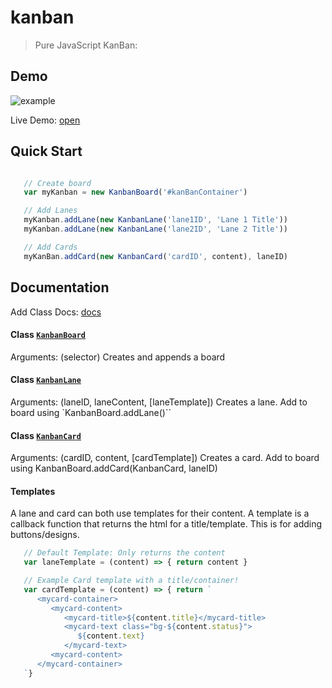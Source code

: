# kanban
> Pure JavaScript KanBan:

## Demo
![example](https://sean-codes.github.io/kanban/image.gif)

Live Demo: [open](https://sean-codes.github.io/kanban/example/demo.html)

## Quick Start
```js

   // Create board
   var myKanban = new KanbanBoard('#kanBanContainer')

   // Add Lanes
   myKanban.addLane(new KanbanLane('lane1ID', 'Lane 1 Title'))
   myKanban.addLane(new KanbanLane('lane2ID', 'Lane 2 Title'))

   // Add Cards
   myKanBan.addCard(new KanbanCard('cardID', content), laneID)
```

## Documentation

Add Class Docs: [docs](https://github.com/sean-codes/kanban/blob/master/docs.md)

#### Class [`KanbanBoard`](https://github.com/sean-codes/kanban/blob/master/docs.md#KanbanBoard)

Arguments: (selector)
Creates and appends a board

#### Class [`KanbanLane`](https://github.com/sean-codes/kanban/blob/master/docs.md#KanbanLane)
Arguments: (laneID, laneContent, [laneTemplate])
Creates a lane. Add to board using `KanbanBoard.addLane()``

#### Class [`KanbanCard`](https://github.com/sean-codes/kanban/blob/master/docs.md#KanbanCard)
Arguments: (cardID, content, [cardTemplate])
Creates a card. Add to board using KanbanBoard.addCard(KanbanCard, laneID)

#### Templates
A lane and card can both use templates for their content. A template is a callback function that returns the html for a title/template. This is for adding buttons/designs.

```js
   // Default Template: Only returns the content
   var laneTemplate = (content) => { return content }

   // Example Card template with a title/container!
   var cardTemplate = (content) => { return `
      <mycard-container>
         <mycard-content>
            <mycard-title>${content.title}</mycard-title>
            <mycard-text class="bg-${content.status}">
               ${content.text}
            </mycard-text>
         <mycard-content>
      </mycard-container>
   `}
```
